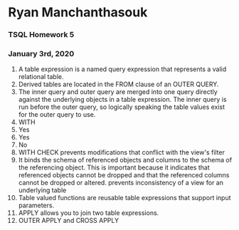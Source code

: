 # Ryan Manchanthasouk
### TSQL Homework 5
### January 3rd, 2020
1. A table expression is a named query expression that represents a valid relational table.
1. Derived tables are located in the FROM clause of an OUTER QUERY.
1. The inner query and outer query are merged into one query directly against the underlying objects in a table expression.
The inner query is run before the outer query, so logically speaking the table values exist for the outer query to use.
1. WITH
1. Yes
1. Yes
1. No
1. WITH CHECK prevents modifications that conflict with the view's filter
1. It binds the schema of referenced objects and columns to the schema of the referencing object.  This is important because it indicates that referenced objects cannot be dropped and that the referenced columns cannot be dropped or altered.
prevents inconsistency of a view for an underlying table
1. Table valued functions are reusable table expressions that support input parameters.
1. APPLY allows you to join two table expressions.
1. OUTER APPLY and CROSS APPLY
